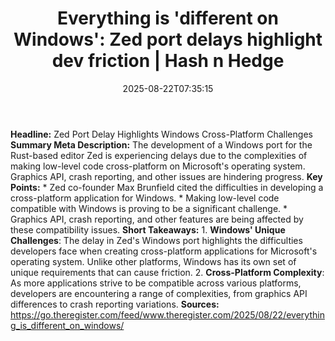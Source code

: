 ﻿---
title: "Everything is 'different on Windows': Zed port delays highlight dev friction | Hash n Hedge"
date: "2025-08-22T07:35:15"
category: "Markets"
summary: ""
slug: "everything-is-different-on-windows-zed-port-delays-highlight"
source_urls:
  - ""
seo:
  title: "Everything is 'different on Windows': Zed port delays highlight dev friction | Hash n Hedge | Hash n Hedge"
  description: ""
  keywords: ["news", "markets", "brief"]
---
**Headline:** Zed Port Delay Highlights Windows Cross-Platform Challenges  **Summary Meta Description:** The development of a Windows port for the Rust-based editor Zed is experiencing delays due to the complexities of making low-level code cross-platform on Microsoft's operating system. Graphics API, crash reporting, and other issues are hindering progress.  **Key Points:**  * Zed co-founder Max Brunfield cited the difficulties in developing a cross-platform application for Windows. * Making low-level code compatible with Windows is proving to be a significant challenge. * Graphics API, crash reporting, and other features are being affected by these compatibility issues.  **Short Takeaways:**  1. **Windows' Unique Challenges**: The delay in Zed's Windows port highlights the difficulties developers face when creating cross-platform applications for Microsoft's operating system. Unlike other platforms, Windows has its own set of unique requirements that can cause friction. 2. **Cross-Platform Complexity**: As more applications strive to be compatible across various platforms, developers are encountering a range of complexities, from graphics API differences to crash reporting variations.  **Sources:**  https://go.theregister.com/feed/www.theregister.com/2025/08/22/everything_is_different_on_windows/